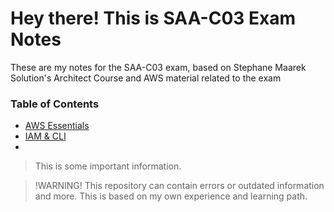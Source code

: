 # Hey there! This is SAA-C03 Exam Notes

These are my notes for the SAA-C03 exam, based on Stephane Maarek Solution's Architect Course and AWS material
related to the exam 

### Table of Contents

- [AWS Essentials](./AWS-Essentials.md)
- [IAM & CLI](./AWS-IAM-and-CLI.md)
- 



> This is some important information.

>!WARNING! This repository can contain errors or outdated information and more.
> This is based on my own experience and learning path.
